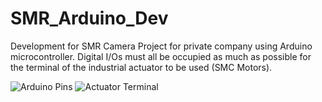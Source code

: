 # SMR_Arduino_Dev
Development for SMR Camera Project for private company using Arduino microcontroller. Digital I/Os must all be occupied as much as possible for the terminal of the industrial actuator to be used (SMC Motors).

![Arduino Pins](https://user-images.githubusercontent.com/47131839/140244300-163ea8bc-1c09-4882-8936-3ca08f083242.png)
![Actuator Terminal](https://user-images.githubusercontent.com/47131839/140244318-f846cc9c-107a-489f-8725-fb74163da26a.png)
